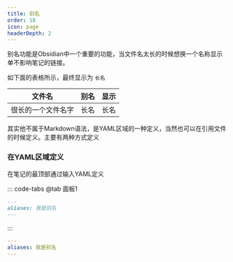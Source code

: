 ```yaml
---
title: 别名
order: 18
icon: page
headerDepth: 2
---
```

别名功能是Obsidian中一个重要的功能，当文件名太长的时候想换一个名称显示单不影响笔记的链接。

如下面的表格所示，最终显示为 `长名`

| 文件名             | 别名 | 显示 |
| ------------------ | ---- | ---- |
| 很长的一个文件名字 | 长名 | 长名 |

其实他不属于Markdown语法，是YAML区域的一种定义，当然也可以在引用文件的时候定义。主要有两种方式定义

### 在YAML区域定义
在笔记的最顶部通过输入YAML定义

::: code-tabs
@tab 面板1
```markdown
---
aliases: 我是别名
---
```
:::


```yaml
---
aliases: 我是别名
---
```

